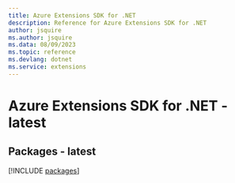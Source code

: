 ```yaml
---
title: Azure Extensions SDK for .NET
description: Reference for Azure Extensions SDK for .NET
author: jsquire
ms.author: jsquire
ms.data: 08/09/2023
ms.topic: reference
ms.devlang: dotnet
ms.service: extensions
---
```

# Azure Extensions SDK for .NET - latest
## Packages - latest
[!INCLUDE [packages](extensions-index.md)]